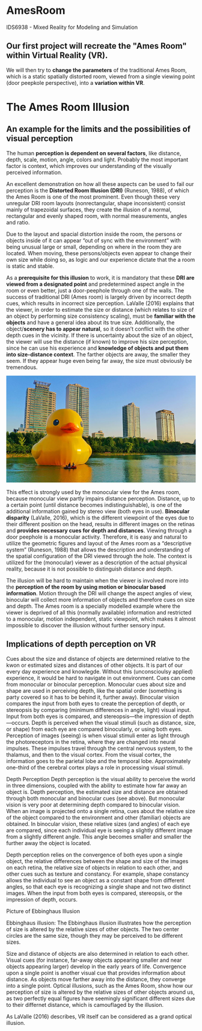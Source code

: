 # AmesRoom
IDS6938 - Mixed Reality for Modeling and Simulation


## Our first project will recreate the "Ames Room" within Virtual Reality (VR).

We will then try to **change the parameters** of the traditional Ames Room, which is a static spatially distorted room, viewed from a single viewing point (door peepkole perspective), into a **variation within VR**.

# The Ames Room Illusion
## An example for the limits and the possibilities of visual perception

The human **perception is dependent on several factors**, like distance, depth, scale, motion, angle, colors and light. Probably the most important factor is context, which improves our understanding of the visually perceived information. 

An excellent demonstration on how all these aspects can be used to fail our perception is the **Distorted Room Illusion (DRI)** (Runeson, 1988), of which the Ames Room is one of the most prominent. Even though these very unregular DRI room layouts (nonrectangular, shape inconsistent) consist mainly of trapezoidal surfaces, they create the illusion of a normal, rectangular and evenly shaped room, with normal measurements, angles and ratio. 

Due to the layout and spacial distortion inside the room, the persons or objects inside of it can appear “out of sync with the environment” with being unusual large or small, depending on where in the room they are located. When moving, these persons/objects even appear to change their own size while doing so, as logic and our experience dictate that the a room is static and stable. 

As a **prerequisite for this illusion** to work, it is mandatory that these **DRI are viewed from a designated point** and predetermined aspect angle in the room or even better, just a door-peephole through one of the walls. The success of traditional DRI (Ames room) is largely driven by incorrect depth cues, which results in incorrect size perception. 
LaValle (2016) explains that the viewer, in order to estimate the size or distance (which relates to size of an object by performing size consistency scaling), must be **familiar with the objects** and have a general idea about its true size. Additionally, the object/**scenery has to appear natural**, so it doesn’t conflict with the other depth cues in the vicinity. 
If there is uncertainty about the size of an object, the viewer will use the distance (if known) to improve his size perception, since he can use his experience and **knowledge of objects and put them into size-distance context**. The farther objects are away, the smaller they seem. If they appear huge even being far away, the size must obviously be tremendous. 


![Size and Distance by experience](https://github.com/valdeezzee/AmesRoom/blob/master/Ames%20Room%20Readings/Huge_Rubber_Duck.jpg)

This effect is strongly used by the monocular view for the Ames room, because monocular view partly impairs distance perception. Distance, up to a certain point (until distance becomes indistinguishable), is one of the additional information gained by stereo view (both eyes in use). **Binocular disparity** (LaValle, 2016), which is the different viewpoint of the eyes due to their different position on the head, results in different images on the retinas and **provides necessary cues for depth and distances**. 
Viewing through a door peephole is a monocular activity. Therefore, it is easy and natural to utilize the geometric figures and layout of the Ames room as a “descriptive system” (Runeson, 1988) that allows the description and understanding of the spatial configuration of the DRI viewed through the hole. The context is utilized for the (monocular) viewer as a description of the actual physical reality, because it is not possible to distinguish distance and depth. 

The illusion will be hard to maintain when the viewer is involved more into the **perception of the room by using motion or binocular based information**. Motion through the DRI will change the aspect angles of view, binocular will collect more information of objects and therefore cues on size and depth. 
The Ames room is a specially modelled example where the viewer is deprived of all this (normally available) information and restricted to a monocular, motion independent, static viewpoint, which makes it almost impossible to discover the illusion without further sensory input. 


## Implications of depth perception on VR

Cues about the size and distance of objects are determined relative to the kwon or estimated sizes and distances of other objects. It is part of our every day experience and knowlegde. Without this (unconscioulsy applied) experience, it would be hard to navigate in out environment. Cues can come from monocular or binocular perception. Monocular cues about size and shape are used in perceiving depth, like the spatial order (something is party covered so it has to be behind it, further away). Binocular vision compares the input from both eyes to create the perception of depth, or stereopsis by comparing (minimum differences in angle, light) vísual input.
Input from both eyes is compared, and stereopsis—the impression of depth—occurs. Depth is perceived when the visual stimuli (such as distance, size, or shape) from each eye are compared binocularly, or using both eyes. 
Perception of images (seeing) is when visual stimuli enter as light through the photoreceptors in the retina, where they are changed into neural impulses. These impulses travel through the central nervous system, to the thalamus, and then to the visual cortex. From the visual cortex, the information goes to the parietal lobe and the temporal lobe. Approximately one-third of the cerebral cortex plays a role in processing visual stimuli.


Depth Perception
Depth perception is the visual ability to perceive the world in three dimensions, coupled with the ability to estimate how far away an object is. Depth perception, the estimated size and distance are obtained through both monocular and binocular cues (see above). But monocular vision is very poor at determining depth compared to binocular vision. When an image is projected onto a single retina, cues about the relative size of the object compared to the environment and other (familiar) objects are obtained. In binocular vision, these relative sizes (and angles) of each eye are compared, since each individual eye is seeing a slightly different image from a slightly different angle. This angle becomes smaller and smaller the further away the object is located. 

Depth perception relies on the convergence of both eyes upon a single object, the relative differences between the shape and size of the images on each retina, the relative size of objects in relation to each other, and other cues such as texture and constancy. For example, shape constancy allows the individual to see an object as a constant shape from different angles, so that each eye is recognizing a single shape and not two distinct images. When the input from both eyes is compared, stereopsis, or the impression of depth, occurs.

Picture of Ebbinghaus Illusion

Ebbinghaus illusion: The Ebbinghaus illusion illustrates how the perception of size is altered by the relative sizes of other objects. The two center circles are the same size, though they may be perceived to be different sizes.

Size and distance of objects are also determined in relation to each other. Visual cues (for instance, far-away objects appearing smaller and near objects appearing larger) develop in the early years of life. Convergence upon a single point is another visual cue that provides information about distance. As objects move farther away into the distance, they converge into a single point. Optical illusions, such as the Ames Room, show how our perception of size is altered by the relative sizes of other objects around us, as two perfectly equal figures have seemingly significant different sizes due to their differnet distance, which is camouflaged by the illusion.

As LaValle (2016) describes, VR itself can be considered as a grand optical illusion. 



